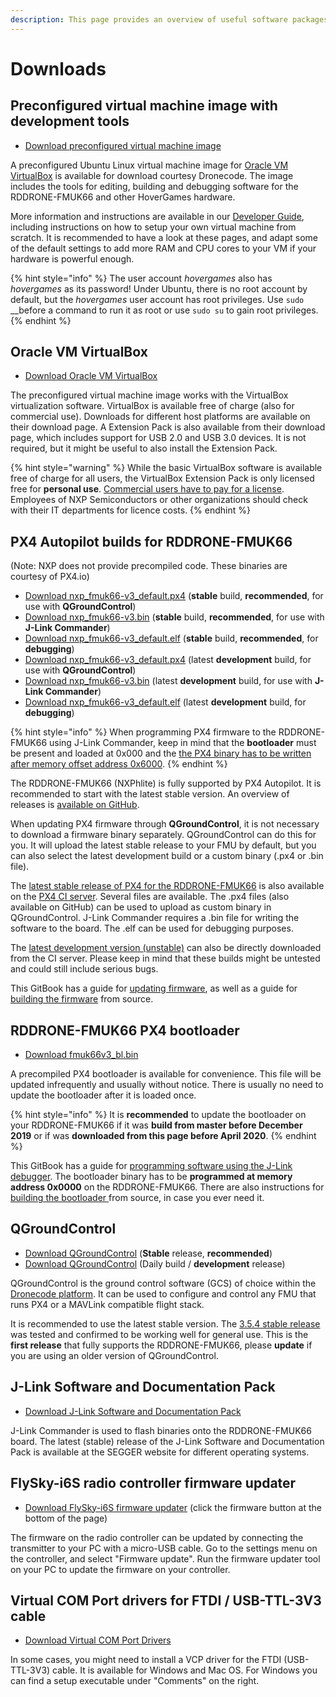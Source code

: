 ```yaml
---
description: This page provides an overview of useful software packages.
---
```


# Downloads

## Preconfigured virtual machine image with development tools

* [Download preconfigured virtual machine image](https://s3-us-west-2.amazonaws.com/hovergames/Hovergames-VM-2019-04-08.ova)

A preconfigured Ubuntu Linux virtual machine image for [Oracle VM VirtualBox](https://www.virtualbox.org/) is available for download courtesy Dronecode. The image includes the tools for editing, building and debugging software for the RDDRONE-FMUK66 and other HoverGames hardware. 

More information and instructions are available in our [Developer Guide](developerguide/tools/), including instructions on how to setup your own virtual machine from scratch. It is recommended to have a look at these pages, and adapt some of the default settings to add more RAM and CPU cores to your VM if your hardware is powerful enough.

{% hint style="info" %}
The user account _hovergames_ also has _hovergames_ as its password! Under Ubuntu, there is no root account by default, but the _hovergames_ user account has root privileges. Use `sudo` __before a command to run it as root or use `sudo su` to gain root privileges.
{% endhint %}

## Oracle VM VirtualBox

* [Download Oracle VM VirtualBox](https://www.virtualbox.org/wiki/Downloads)

The preconfigured virtual machine image works with the VirtualBox virtualization software. VirtualBox is available free of charge \(also for commercial use\). Downloads for different host platforms are available on their download page. A Extension Pack is also available from their download page, which includes support for USB 2.0 and USB 3.0 devices. It is not required, but it might be useful to also install the Extension Pack.

{% hint style="warning" %}
While the basic VirtualBox software is available free of charge for all users, the VirtualBox Extension Pack is only licensed free for **personal use**. [Commercial users have to pay for a license](https://www.virtualbox.org/wiki/Licensing_FAQ). Employees of NXP Semiconductors or other organizations should check with their IT departments for licence costs.
{% endhint %}

## PX4 Autopilot builds for RDDRONE-FMUK66

\(Note: NXP does not provide precompiled code. These binaries are courtesy of PX4.io\)

* [Download nxp\_fmuk66-v3\_default.px4](http://ci.px4.io/job/PX4_misc/job/Firmware-compile/job/stable/lastSuccessfulBuild/artifact/build/nxp_fmuk66-v3_default/nxp_fmuk66-v3_default.px4) \(**stable** build, **recommended**, for use with **QGroundControl**\)
* [Download nxp\_fmuk66-v3.bin](http://ci.px4.io/job/PX4_misc/job/Firmware-compile/job/stable/lastSuccessfulBuild/artifact/build/nxp_fmuk66-v3_default/nxp_fmuk66-v3.bin) \(**stable** build, **recommended**, for use with **J-Link Commander**\)
* [Download nxp\_fmuk66-v3\_default.elf](http://ci.px4.io/job/PX4_misc/job/Firmware-compile/job/stable/lastSuccessfulBuild/artifact/build/nxp_fmuk66-v3_default/nxp_fmuk66-v3_default.elf) \(**stable** build, **recommended**, for **debugging**\) 
* [Download nxp\_fmuk66-v3\_default.px4](http://ci.px4.io/job/PX4_misc/job/Firmware-compile/job/master/lastSuccessfulBuild/artifact/build/nxp_fmuk66-v3_default/nxp_fmuk66-v3_default.px4) \(latest **development** build, for use with **QGroundControl**\)
* [Download nxp\_fmuk66-v3.bin](http://ci.px4.io/job/PX4_misc/job/Firmware-compile/job/master/lastSuccessfulBuild/artifact/build/nxp_fmuk66-v3_default/nxp_fmuk66-v3.bin) \(latest **development** build, for use with **J-Link Commander**\)
* [Download nxp\_fmuk66-v3\_default.elf](http://ci.px4.io/job/PX4_misc/job/Firmware-compile/job/master/lastSuccessfulBuild/artifact/build/nxp_fmuk66-v3_default/nxp_fmuk66-v3_default.elf) \(latest **development** build, for **debugging**\)

{% hint style="info" %}
When programming PX4 firmware to the RDDRONE-FMUK66 using J-Link Commander, keep in mind that the **bootloader** must be present and loaded at 0x000 and the [the PX4 binary has to be written after memory offset address 0x6000](userguide/programming.md#programming-the-firmware).
{% endhint %}

The RDDRONE-FMUK66 \(NXPhlite\) is fully supported by PX4 Autopilot. It is recommended to start with the latest stable version. An overview of releases is [available on GitHub](https://github.com/PX4/Firmware/releases). 

When updating PX4 firmware through **QGroundControl**, it is not necessary to download a firmware binary separately. QGroundControl can do this for you. It will upload the latest stable release to your FMU by default, but you can also select the latest development build or a custom binary \(.px4 or .bin file\).

The [latest stable release of PX4 for the RDDRONE-FMUK66](http://ci.px4.io/job/PX4_misc/job/Firmware-compile/job/stable/lastSuccessfulBuild/artifact/build/nxp_fmuk66-v3_default/) is also available on the [PX4 CI server](http://ci.px4.io/). Several files are available. The .px4 files \(also available on GitHub\) can be used to upload as custom binary in QGroundControl. J-Link Commander requires a .bin file for writing the software to the board. The .elf can be used for debugging purposes.

The [latest development version \(unstable\)](http://ci.px4.io/job/PX4_misc/job/Firmware-compile/job/master/lastSuccessfulBuild/artifact/build/nxp_fmuk66-v3_default/) can also be directly downloaded from the CI server. Please keep in mind that these builds might be untested and could still include serious bugs.

This GitBook has a guide for [updating firmware](userguide/qgroundcontrol/firmware.md), as well as a guide for [building the firmware](developerguide/building-firmware.md) from source.

## RDDRONE-FMUK66 PX4 bootloader

* [Download fmuk66v3\_bl.bin](http://ci.px4.io/job/PX4/job/Bootloader/job/master/lastStableBuild/artifact/build/fmuk66v3_bl/fmuk66v3_bl.bin)

A precompiled PX4 bootloader is available for convenience. This file will be updated infrequently and usually without notice. There is usually no need to update the bootloader after it is loaded once.

{% hint style="info" %}
It is **recommended** to update the bootloader on your RDDRONE-FMUK66 if it was **build from master before December 2019** or if was **downloaded from this page before April 2020**.
{% endhint %}

This GitBook has a guide for [programming software using the J-Link debugger](developerguide/program-software-using-debugger.md). The bootloader binary has to be **programmed at memory address 0x0000** on the RDDRONE-FMUK66. There are also instructions for [building the bootloader ](developerguide/building-bootloader.md)from source, in case you ever need it.

## QGroundControl

* [Download QGroundControl](https://docs.qgroundcontrol.com/en/getting_started/download_and_install.html) \(**Stable** release, **recommended**\)
* [Download QGroundControl](https://docs.qgroundcontrol.com/en/releases/daily_builds.html) \(Daily build / **development** release\)

QGroundControl is the ground control software \(GCS\) of choice within the [Dronecode platform](https://www.dronecode.org/platform/). It can be used to configure and control any FMU that runs PX4 or a MAVLink compatible flight stack.

It is recommended to use the latest stable version. The [3.5.4 stable release](https://github.com/mavlink/qgroundcontrol/releases/tag/v3.5.4) was tested and confirmed to be working well for general use. This is the **first release** that fully supports the RDDRONE-FMUK66, please **update** if you are using an older version of QGroundControl.

## J-Link Software and Documentation Pack

* [Download J-Link Software and Documentation Pack](https://www.segger.com/downloads/jlink#J-LinkSoftwareAndDocumentationPack)

J-Link Commander is used to flash binaries onto the RDDRONE-FMUK66 board. The latest \(stable\) release of the J-Link Software and Documentation Pack is available at the SEGGER website for different operating systems.

## FlySky-i6S radio controller firmware updater

* [Download FlySky-i6S firmware updater](https://www.flysky-cn.com/fsi6s) \(click the firmware button at the bottom of the page\)

The firmware on the radio controller can be updated by connecting the transmitter to your PC with a micro-USB cable. Go to the settings menu on the controller, and select "Firmware update". Run the firmware updater tool on your PC to update the firmware on your controller.

## Virtual COM Port drivers for FTDI / USB-TTL-3V3 cable

* [Download Virtual COM Port Drivers](https://www.ftdichip.com/Drivers/VCP.htm)

In some cases, you might need to install a VCP driver for the FTDI \(USB-TTL-3V3\) cable. It is available for Windows and Mac OS. For Windows you can find a setup executable under "Comments" on the right.

